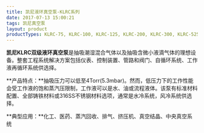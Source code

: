 ```yaml
---
title: 凯尼液环真空泵-KLRC系列
date: 2017-07-13 15:00:21
tags: 凯尼真空泵
layout: product
productTypes: KLRC-75, KLRC-100, KLRC-125, KLRC-200, KLRC-300, KLRC-525, KLRC-950<br>(了解更多请查看下载中心)
---
```


**凯尼KLRC双级液环真空泵**是抽吸潮湿混合气体以及抽吸含微小液滴气体的理想设备。整套工程系统解决方案包括仪表、控制装置、管路和阀门、自循环系统、工作液再循环系统供选择。

**产品特点：**抽吸压力可以低至4Torr(5.3mbar)。然而，低压力下的工作性能会受工作液的饱和蒸汽压限制，工作液可以是水、油或流程液体。该泵有标准材料配置、全部铸铁材料或316SS不锈钢材料选项，通常是水冷系统，风冷系统供选择。

**典型应用：**化工、医药、蒸汽回收、排气、挤压机、真空结晶、中央真空系统